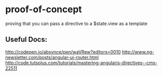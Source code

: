 # proof-of-concept
proving that you can pass a directive to a $state.view as a template

## Useful Docs:

http://codepen.io/absynce/pen/waVRew?editors=0010
http://www.ng-newsletter.com/posts/angular-ui-router.html
http://code.tutsplus.com/tutorials/mastering-angularjs-directives--cms-22511
